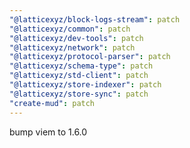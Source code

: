 ```yaml
---
"@latticexyz/block-logs-stream": patch
"@latticexyz/common": patch
"@latticexyz/dev-tools": patch
"@latticexyz/network": patch
"@latticexyz/protocol-parser": patch
"@latticexyz/schema-type": patch
"@latticexyz/std-client": patch
"@latticexyz/store-indexer": patch
"@latticexyz/store-sync": patch
"create-mud": patch
---
```


bump viem to 1.6.0
